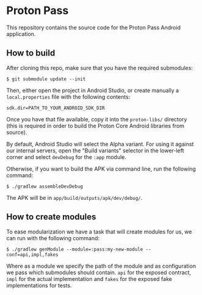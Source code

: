 # Proton Pass

This repository contains the source code for the Proton Pass Android application.

## How to build

After cloning this repo, make sure that you have the required submodules:

```
$ git submodule update --init
```

Then, either open the project in Android Studio, or create manually a `local.properties` file with the following contents:

```
sdk.dir=PATH_TO_YOUR_ANDROID_SDK_DIR
```

Once you have that file available, copy it into the `proton-libs/` directory (this is required in order to build the Proton Core Android libraries from source).

By default, Android Studio will select the Alpha variant. For using it against our internal servers, open the "Build variants" selector in the lower-left corner and select `devDebug` for the `:app` module.

Otherwise, if you want to build the APK via command line, run the following command:

```
$ ./gradlew assembleDevDebug
```

The APK will be in `app/build/outputs/apk/dev/debug/`.

## How to create modules

To ease modularization we have a task that will create modules for us, we can run with the following command:

```
$ ./gradlew genModule --module=:pass:my-new-module --conf=api,impl,fakes
```

Where as a module we specify the path of the module and as configuration we pass which submodules should contain. `api` for the exposed contract, `impl` for the actual implementation and `fakes` for the exposed fake implementations for tests.